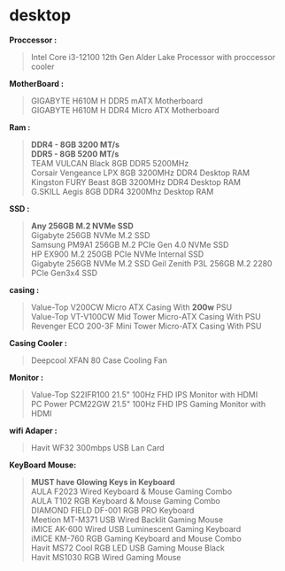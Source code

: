 # desktop

**Proccessor :** 
 >Intel Core i3-12100 12th Gen Alder Lake Processor with proccessor cooler

**MotherBoard :** 
 > GIGABYTE H610M H DDR5 mATX Motherboard \
 > GIGABYTE H610M H DDR4 Micro ATX Motherboard

**Ram :**
 > **DDR4 - 8GB 3200 MT/s** \
 > **DDR5 - 8GB 5200 MT/s** \
 > TEAM VULCAN Black 8GB DDR5 5200MHz\
 > Corsair Vengeance LPX 8GB 3200MHz DDR4 Desktop RAM\
 > Kingston FURY Beast 8GB 3200MHz DDR4 Desktop RAM\
 > G.SKILL Aegis 8GB DDR4 3200Mhz Desktop RAM

**SSD :** 
 >**Any 256GB M.2 NVMe SSD**\
 >Gigabyte 256GB NVMe M.2 SSD\
 >Samsung PM9A1 256GB M.2 PCIe Gen 4.0 NVMe SSD\
 >HP EX900 M.2 250GB PCIe NVMe Internal SSD\
 >Gigabyte 256GB NVMe M.2 SSD
 >Geil Zenith P3L 256GB M.2 2280 PCIe Gen3x4 SSD
 >


**casing :**
 >Value-Top V200CW Micro ATX Casing With **200w** PSU\
 >Value-Top VT-V100CW Mid Tower Micro-ATX Casing With PSU\
 >Revenger ECO 200-3F Mini Tower Micro-ATX Casing With PSU

**Casing Cooler :** 
 >Deepcool XFAN 80 Case Cooling Fan


**Monitor :**
 > Value-Top S22IFR100 21.5" 100Hz FHD IPS Monitor with HDMI\
 > PC Power PCM22GW 21.5" 100Hz FHD IPS Gaming Monitor with HDMI
  
**wifi Adaper :**
 >Havit WF32 300mbps USB Lan Card

**KeyBoard Mouse:**
 >**MUST have Glowing Keys in Keyboard**\
 > AULA F2023 Wired Keyboard & Mouse Gaming Combo \
 > AULA T102 RGB Keyboard & Mouse Gaming Combo\
 >DIAMOND FIELD DF-001 RGB PRO Keyboard\
 >Meetion MT-M371 USB Wired Backlit Gaming Mouse\
 > iMICE AK-600 Wired USB Luminescent Gaming Keyboard\
 >iMICE KM-760 RGB Gaming Keyboard and Mouse Combo\
 >Havit MS72 Cool RGB LED USB Gaming Mouse Black\
 >Havit MS1030 RGB Wired Gaming Mouse

